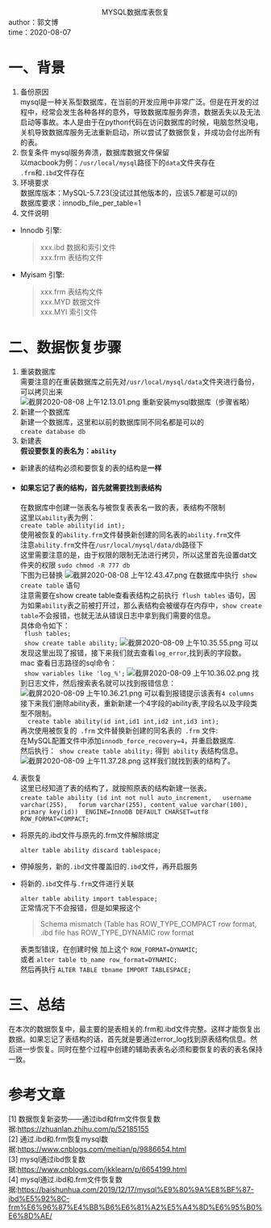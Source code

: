 <center > MYSQL数据库表恢复</center>
author：郭文博</br> 
time：2020-08-07 

# 一、背景
1. 备份原因  
mysql是一种关系型数据库，在当前的开发应用中非常广泛。但是在开发的过程中，经常会发生各种各样的意外，导致数据库服务奔溃，数据丢失以及无法启动等事故。本人是由于在python代码在访问数据库的时候，电脑忽然没电，关机导致数据库服务无法重新启动，所以尝试了数据恢复，并成功会付出所有的表。
2. 恢复条件
mysql服务奔溃，数据库数据文件保留  
以macbook为例：`/usr/local/mysql`路径下的`data`文件夹存在  
`.frm`和`.ibd`文件存在
3. 环境要求  
数据库版本：MySQL-5.7.23(没试过其他版本的，应该5.7都是可以的)  
数据库要求：innodb_file_per_table=1
4. 文件说明  
* Innodb 引擎:  
    > xxx.ibd 数据和索引文件  
    > xxx.frm 表结构文件  
* Myisam 引擎: 
    > xxx.frm 表结构文件  
    > xxx.MYD 数据文件  
    > xxx.MYI 索引文件  

# 二、数据恢复步骤
1. 重装数据库  
需要注意的在重装数据库之前先对`/usr/local/mysql/data`文件夹进行备份，可以拷贝出来  
![截屏2020-08-08 上午12.13.01.png](https://i.loli.net/2020/08/08/AqnaxkUC1QdMrv3.png)
重新安装mysql数据库（步骤省略）
2. 新建一个数据库  
新建一个数据库，这里和以前的数据库同不同名都是可以的  
`create database db`
3. 新建表   
**假设要恢复的表名为：`ability`**
-  新建表的结构必须和要恢复的表的结构是**一样**
    
- #### 如果忘记了表的结构，首先就需要找到表结构  
  在数据库中创建一张表名与被恢复表表名一致的表，表结构不限制   
这里以`ability`表为例：  
`create table ability(id int);`  
使用被恢复的`ability.frm`文件替换新创建的同名表的`ability.frm`文件  
注意`ability.frm`文件在`/usr/local/mysql/data/db`路径下  
这里需要注意的是，由于权限的限制无法进行拷贝，所以这里首先设置dat文件夹的权限 
`sudo chmod -R 777 db`  
下图为已替换
![截屏2020-08-08 上午12.43.47.png](https://i.loli.net/2020/08/08/5gZAiI1c2PYw6y3.png)
在数据库中执行` show create table` 语句  
注意需要在show create table查看表结构之前执行` flush tables` 语句，因为如果`ability`表之前被打开过，那么表结构会被缓存在内存中，`show create table`不会报错，也就无法从错误日志中拿到我们需要的信息。   
具体命令如下：   
` flush tables;`   
` show create table ability;` 
![截屏2020-08-09 上午10.35.55.png](https://i.loli.net/2020/08/09/mz1prSqW6QFLlKA.png)
可以发现这里出现了报错，接下来我们就去查看`log_error`,找到表的字段数。  
mac 查看日志路径的sql命令：  
` show variables like 'log_%';` 
![截屏2020-08-09 上午10.36.02.png](https://i.loli.net/2020/08/09/lbJkipHOU1IMLAV.png)
找到日志文件，然后搜索表名就可以找到报错信息：  
![截屏2020-08-09 上午10.36.21.png](https://i.loli.net/2020/08/09/Kwf6aBpu8jDAEkr.png)
可以看到报错提示该表有`4 columns`  
接下来我们删除ability表，重新新建一个4字段的ability表,字段名以及字段类型不限制。  
`  create table ability(id int,id1 int,id2 int,id3 int);`   
再次使用被恢复的` .frm` 文件替换新创建的同名表的` .frm` 文件:  
在MySQL配置文件中添加`innodb_force_recovery=4`，并重启数据库.  
然后执行：` show create table ability;` 得到` ability` 表结构信息。
![截屏2020-08-09 上午11.37.28.png](https://i.loli.net/2020/08/09/UTMozGEAcCkRpyZ.png)
这样我们就找到表的结构了。

4. 表恢复  
这里已经知道了表的结构了，就按照原表的结构新建一张表。  
        ```
        create table ability
            (id int not null auto_increment,  
            username varchar(255),  
            forum varchar(255),
            content_value varchar(100),
            primary key(id)) 
        ENGINE=InnoDB DEFAULT CHARSET=utf8 ROW_FORMAT=COMPACT;
        ```  

* 将原先的.ibd文件与原先的.frm文件解除绑定

  `alter table ability discard tablespace;`

* 停掉服务，新的`.ibd`文件覆盖旧的`.ibd`文件，再开启服务

* 将新的`.ibd`文件与`.frm`文件进行关联

  `alter table ability import tablespace;`    
    正常情况下不会报错，但是如果报这个
    > Schema mismatch (Table has ROW_TYPE_COMPACT row format, .ibd file has ROW_TYPE_DYNAMIC row format
    
    表类型错误，在创建时候 加上这个  `ROW_FORMAT=DYNAMIC`;   
    或者 `alter table tb_name row_format=DYNAMIC;`   
    然后再执行  `ALTER TABLE tbname IMPORT TABLESPACE; `  




# 三、总结
在本次的数据恢复中，最主要的是表相关的.frm和.ibd文件完整。这样才能恢复出数据。如果忘记了表结构的话，首先就是要通过error_log找到原表结构信息。然后进一步恢复。同时在整个过程中创建的辅助表表名必须和要恢复的表的表名保持一致。

# 参考文章
[1] 数据恢复新姿势——通过ibd和frm文件恢复数据:https://zhuanlan.zhihu.com/p/52185155  
[2] 通过.ibd和.frm恢复mysql数据:https://www.cnblogs.com/meitian/p/9886654.html  
[3] mysql通过ibd恢复数据:https://www.cnblogs.com/jkklearn/p/6654199.html  
[4] mysql通过.ibd和.frm文件恢复数据:https://baishunhua.com/2019/12/17/mysql%E9%80%9A%E8%BF%87-ibd%E5%92%8C-frm%E6%96%87%E4%BB%B6%E6%81%A2%E5%A4%8D%E6%95%B0%E6%8D%AE/